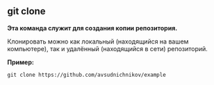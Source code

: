 ## git clone

**Эта команда служит для создания копии репозитория.**

Клонировать можно как локальный (находящийся на вашем компьютере), так и удалённый (находящийся в сети) репозиторий.

**Пример:**

```
git clone https://github.com/avsudnichnikov/example
```